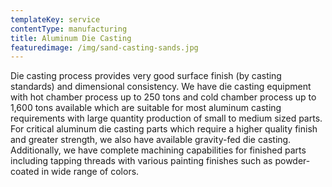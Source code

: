 ```yaml
---
templateKey: service
contentType: manufacturing
title: Aluminum Die Casting
featuredimage: /img/sand-casting-sands.jpg
---
```


Die casting process provides very good surface finish (by casting standards) and dimensional consistency.  We have die casting equipment with hot chamber process up to 250 tons and cold chamber process up to 1,600 tons available which are suitable for most aluminum casting requirements with large quantity production of small to medium sized parts.   For critical aluminum die casting parts which require a higher quality finish and greater strength, we also have available gravity-fed die casting.   Additionally, we have complete machining capabilities for finished parts including tapping threads with various painting finishes such as powder-coated in wide range of colors.

